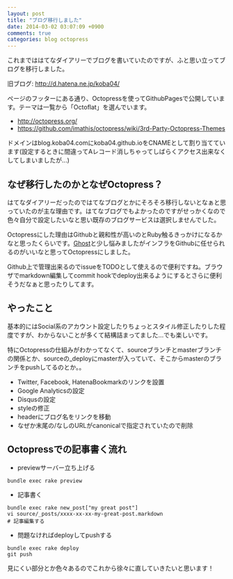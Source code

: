 ```yaml
---
layout: post
title: "ブログ移行しました"
date: 2014-03-02 03:07:09 +0900
comments: true
categories: blog octopress
---
```


これまでははてなダイアリーでブログを書いていたのですが、ふと思い立ってブログを移行しました。

旧ブログ: http://d.hatena.ne.jp/koba04/

<!-- more -->

ページのフッターにある通り、Octopressを使ってGithubPagesで公開しています。テーマは一覧から「Octoflat」を選んでいます。

* http://octopress.org/
* https://github.com/imathis/octopress/wiki/3rd-Party-Octopress-Themes

ドメインはblog.koba04.comにkoba04.github.ioをCNAMEとして割り当てています(設定するときに間違ってAレコード消しちゃってしばらくアクセス出来なくしてしまいましたが...)

## なぜ移行したのかとなぜOctopress？

はてなダイアリーだったのではてなブログとかにそろそろ移行しないとなぁと思っていたのが主な理由です。はてなブログでもよかったのですがせっかくなので色々自分で設定したいなと思い既存のブログサービスは選択しませんでした。

Octopressにした理由はGithubと親和性が高いのとRuby触るきっかけになるかなと思ったくらいです。[Ghost](https://ghost.org/)と少し悩みましたがインフラをGithubに任せられるのがいいなと思ってOctopressにしました。

Github上で管理出来るのでissueをTODOとして使えるので便利ですね。ブラウザでmarkdown編集してcommit hookでdeploy出来るようにするとさらに便利そうだなぁと思ったりしてます。

## やったこと

基本的にはSocial系のアカウント設定したりちょっとスタイル修正したりした程度ですが、わからないことが多くて結構詰まってました...でも楽しいです。

特にOctopressの仕組みがわかってなくて、sourceブランチとmasterブランチの関係とか、sourceの\_deployにmasterが入っていて、そこからmasterのブランチをpushしてるのとか。。

* Twitter, Facebook, HatenaBookmarkのリンクを設置
* Google Analyticsの設定
* Disqusの設定
* styleの修正
* headerにブログ名をリンクを移動
* なぜか末尾の/なしのURLがcanonicalで指定されていたので削除

## Octopressでの記事書く流れ

* previewサーバー立ち上げる
```
bundle exec rake preview
```

* 記事書く
```
bundle exec rake new_post["my great post"]
vi source/_posts/xxxx-xx-xx-my-great-post.markdown
# 記事編集する
```

* 問題なければdeployしてpushする
```
bundle exec rake deploy
git push
```


見にくい部分とか色々あるのでこれから徐々に直していきたいと思います！
